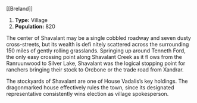 [[Breland]]
1. **Type:** Village
2. **Population:** 820

The center of Shavalant may be a single cobbled roadway and seven dusty cross-streets, but its wealth is defi nitely scattered across the surrounding 150 miles of gently rolling grasslands. Springing up around Tenneth Ford, the only easy crossing point along Shavalant Creek as it fl ows from the Ranruunwood to Silver Lake, Shavalant was the logical stopping point for ranchers bringing their stock to Orcbone or the trade road from Xandrar.

The stockyards of Shavalant are one of House Vadalis’s key holdings. The dragonmarked house effectively rules the town, since its designated representative consistently wins election as village spokesperson.